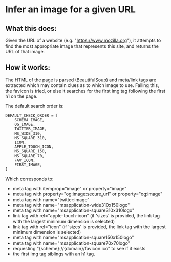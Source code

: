 # Infer an image for a given URL

## What this does:

Given the URL of a website (e.g. "https://www.mozilla.org"), it attempts to find the most appropriate image that represents this site, and returns the URL of that image.

## How it works:

The HTML of the page is parsed (BeautifulSoup) and meta/link tags are extracted which may contain clues as to which image to use. Failing this, the favicon is tried, or else it searches for the first img tag following the first h1 on the page.

The default search order is:

```
DEFAULT_CHECK_ORDER = [
    SCHEMA_IMAGE,
    OG_IMAGE,
    TWITTER_IMAGE,
    MS_WIDE_310,
    MS_SQUARE_310,
    ICON,
    APPLE_TOUCH_ICON,
    MS_SQUARE_150,
    MS_SQUARE_70,
    FAV_ICON,
    FIRST_IMAGE,
]
```

Which corresponds to:

 * meta tag with itemprop="image" or property="image"
 * meta tag with property="og:image:secure_url" or property="og:image"
 * meta tag with name="twitter:image"
 * meta tag with name="msapplication-wide310x150logo"
 * meta tag with name="msapplication-square310x310logo"
 * link tag with rel="apple-touch-icon" (if 'sizes' is provided, the link tag with the largest minimum dimension is selected)
 * link tag with rel="icon" (if 'sizes' is provided, the link tag with the largest minimum dimension is selected)
 * meta tag with name="msapplication-square150x150logo"
 * meta tag with name="msapplication-square70x70logo"
 * requesting "{scheme}://{domain}/favicon.ico" to see if it exists
 * the first img tag siblings with an h1 tag.

